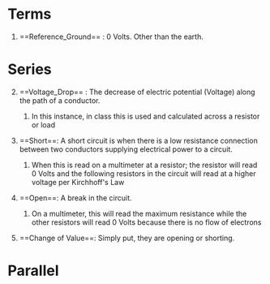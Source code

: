 # Terms

1. ==Reference_Ground== : 0 Volts. Other than the earth.

# Series 

2. ==Voltage_Drop== : The decrease of electric potential (Voltage) along the path of a conductor.
	1. In this instance, in class this is used and calculated across a resistor or load

3. ==Short==: A short circuit is when there is a low resistance connection between two conductors supplying electrical power to a circuit.
	1. When this is read on a multimeter at a resistor; the resistor will read 0 Volts and the following resistors in the circuit will read at a higher voltage per Kirchhoff's Law

4. ==Open==: A break in the circuit. 
	1. On a multimeter,  this will read the maximum resistance while the other resistors will read 0 Volts because there is no flow of electrons

5. ==Change of Value==: Simply put, they are opening or shorting.

 # Parallel